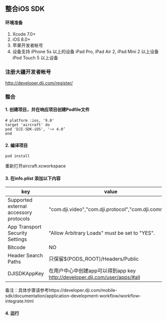## 整合iOS SDK
#### 环境准备
1. Xcode 7.0+
2. iOS 8.0+
3. 苹果开发者帐号
4. 设备支持
  iPhone 5s 以上的设备
  iPad Pro, iPad Air 2, iPad Mini 2 以上设备
  iPod Touch 5 以上设备

### 注册大疆开发者帐号
  http://developer.dji.com/register/

### 整合

#### 1. 创建项目，并在响应项目创建Podfile文件

  ```Podfile
  # platform :ios, '9.0'
  target 'aircraft' do
  pod 'DJI-SDK-iOS', '~> 4.0’
  end
  ```

#### 2. 编译项目

  ```script
  pod install

  ```

  重新打开aircraft.xcworkspace

#### 3. 在info.plist 添加以下内容

key|value
-----|----
Supported external accessory protocols|"com.dji.video","com.dji.protocol","com.dji.common"
App Transport Security Settings |  "Allow Arbitrary Loads" must be set to "YES".
Bitcode | NO
Header Search Paths  | 只保留$(PODS_ROOT)/Headers/Public
DJISDKAppKey | 在用户中心中创建app可以得到app key http://developer.dji.com/user/apps/#all

备注：具体步骤请参考https://developer.dji.com/mobile-sdk/documentation/application-development-workflow/workflow-integrate.html

#### 4. 运行
